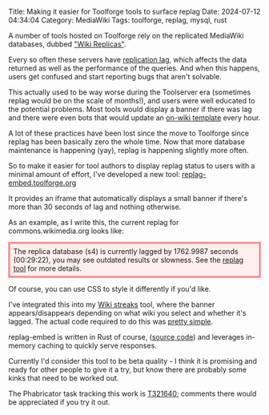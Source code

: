 Title: Making it easier for Toolforge tools to surface replag
Date: 2024-07-12 04:34:04
Category: MediaWiki
Tags: toolforge, replag, mysql, rust

A number of tools hosted on Toolforge rely on the replicated MediaWiki databases,
dubbed ["Wiki Replicas"](https://wikitech.wikimedia.org/wiki/Help:Wiki_Replicas).

Every so often these servers have [replication lag](https://en.wikipedia.org/wiki/Wikipedia:Replication_lag), which affects the data
returned as well as the performance of the queries. And when this happens,
users get confused and start reporting bugs that aren't solvable.

This actually used to be way worse during the Toolserver era (sometimes replag would be on the scale of months!), and users were
well educated to the potential problems. Most tools would display a banner if
there was lag and there were even bots that would update an [on-wiki template](https://en.wikipedia.org/w/index.php?title=Wikipedia:Toolserver/status&diff=prev&oldid=613794158)
every hour.

A lot of these practices have been lost since the move to Toolforge since
replag has been basically zero the whole time. Now that more database
maintenance is happening (yay), replag is happening slightly more often.

So to make it easier for tool authors to display replag status to users
with a minimal amount of effort, I've developed a new tool:
[replag-embed.toolforge.org](https://replag-embed.toolforge.org/demo)

It provides an iframe that automatically displays a small banner if there's
more than 30 seconds of lag and nothing otherwise.

As an example, as I write this, the current replag for commons.wikimedia.org looks like:

<style>
    .replag-lagged {
        padding: 0.5em;
        border: double #f33;
        background-color: #fee;
        margin-bottom: 1em;
    }
</style>
<p class="replag-lagged">
The replica database (s4) is currently lagged by 1762.9987 seconds (00:29:22), you may see outdated results
or slowness. See the <a href="https://replag.toolforge.org/" target="_blank">replag tool</a> for more details.
</p>

Of course, you can use CSS to style it differently if you'd like.

I've integrated this into my [Wiki streaks](https://streaks.toolforge.org/) tool, where the banner appears/disappears depending on what wiki you select and whether it's lagged.
The actual code required to do this was [pretty simple](https://gitlab.wikimedia.org/toolforge-repos/streaks/-/commit/e3f96926ada74fa33cef04716f38042ef7446b82).

replag-embed is written in Rust of course, ([source code](https://gitlab.wikimedia.org/toolforge-repos/replag-embed/)) and leverages in-memory
caching to quickly serve responses.

Currently I'd consider this tool to be beta quality - I think it is promising
and ready for other people to give it a try, but know there are probably some
kinks that need to be worked out. 

The Phabricator task tracking this work is
[T321640](https://phabricator.wikimedia.org/T321640); comments there would be
appreciated if you try it out.
